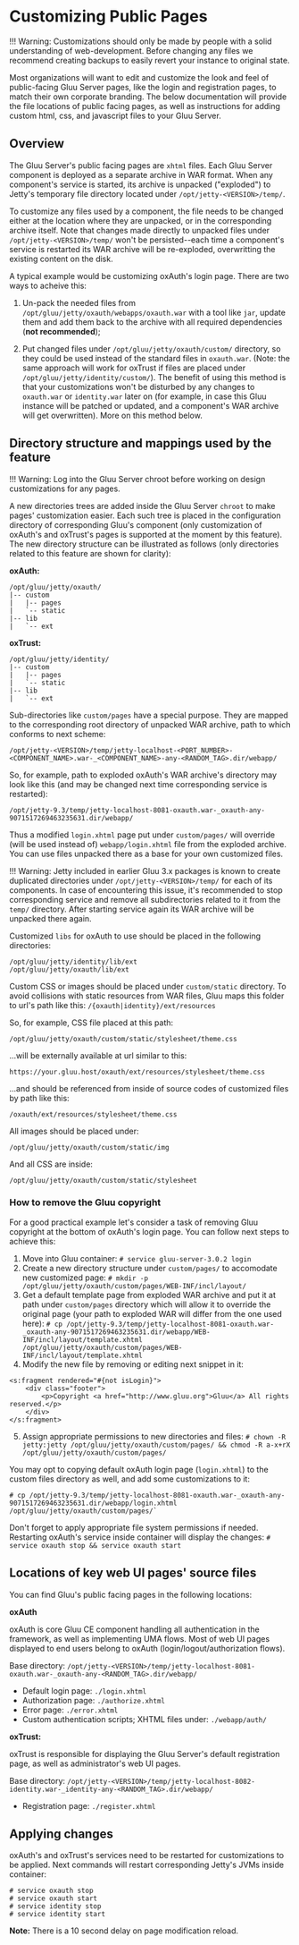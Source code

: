 # Customizing Public Pages

!!! Warning: 
    Customizations should only be made by people with a solid understanding of web-development.
    Before changing any files we recommend creating backups to easily revert your instance to original state.

Most organizations will want to edit and customize the look and feel of public-facing Gluu Server pages, 
like the login and registration pages, to match their own corporate branding. 
The below documentation will provide the file locations of public facing pages, 
as well as instructions for adding custom html, css, and javascript files to your Gluu Server. 

## Overview

The Gluu Server's public facing pages are `xhtml` files. Each Gluu Server component is deployed as a separate archive in WAR format. When any component's service is started, its archive is unpacked ("exploded") to Jetty's temporary file directory located under `/opt/jetty-<VERSION>/temp/`. 

To customize any files used by a component, the file needs to be changed either at the location where they are unpacked, or in the corresponding archive itself. Note that changes made directly to unpacked files under `/opt/jetty-<VERSION>/temp/` won't be persisted--each time a component's service is restarted its WAR archive will be re-exploded, overwritting the existing content on the disk.

A typical example would be customizing oxAuth's login page. There are two ways to acheive this:

1. Un-pack the needed files from `/opt/gluu/jetty/oxauth/webapps/oxauth.war` with a tool like `jar`, update them and add them back to the archive with all required dependencies (**not recommended**);

2. Put changed files under `/opt/gluu/jetty/oxauth/custom/` directory, so they could be used instead of the standard files in `oxauth.war`. (Note: the same approach will work for oxTrust if files are placed under `/opt/gluu/jetty/identity/custom/`). The benefit of using this method is that your customizations won't be disturbed by any changes to `oxauth.war` or `identity.war` later on (for example, in case this Gluu instance will be patched or updated, and a component's WAR archive will get overwritten). More on this method below. 

## Directory structure and mappings used by the feature

!!! Warning:
        Log into the Gluu Server chroot before working on design customizations for any pages.

A new directories trees are added inside the Gluu Server `chroot` to make pages' customization easier. 
Each such tree is placed in the configuration directory of corresponding Gluu's component (only 
customization of oxAuth's and oxTrust's pages is supported at the moment by this feature). 
The new directory structure can be illustrated as follows (only directories related to this feature are shown for clarity):

**oxAuth:**

```
/opt/gluu/jetty/oxauth/
|-- custom
|   |-- pages
|   `-- static
|-- lib
|   `-- ext
```

**oxTrust:**

```
/opt/gluu/jetty/identity/
|-- custom
|   |-- pages
|   `-- static
|-- lib
|   `-- ext
```

Sub-directories like `custom/pages` have a special purpose. They are mapped to the 
corresponding root directory of unpacked WAR archive, path to which conforms to next 
scheme:
```
/opt/jetty-<VERSION>/temp/jetty-localhost-<PORT_NUMBER>-<COMPONENT_NAME>.war-_<COMPONENT_NAME>-any-<RANDOM_TAG>.dir/webapp/
```
So, for example, path to exploded oxAuth's WAR archive's directory may look like this 
(and may be changed next time corresponding service is restarted):
```
/opt/jetty-9.3/temp/jetty-localhost-8081-oxauth.war-_oxauth-any-9071517269463235631.dir/webapp/
```
Thus a modified `login.xhtml` page put under `custom/pages/` will override (will be used instead of) 
`webapp/login.xhtml` file from the exploded archive. You can use files unpacked there 
as a base for your own customized files.

!!! Warning: 
    Jetty included in earlier Gluu 3.x packages is known to create duplicated 
    directories under `/opt/jetty-<VERSION>/temp/` for each of its components. 
    In case of encountering this issue, it's recommended to stop corresponding 
    service and remove all subdirectories related to it from the `temp/` 
    directory. After starting service again its WAR archive will be unpacked there again.

Customized `libs` for oxAuth to use should be placed in the following directories:
```
/opt/gluu/jetty/identity/lib/ext
/opt/gluu/jetty/oxauth/lib/ext
```

Custom CSS or images should be placed under `custom/static` directory. To avoid 
collisions with static resources from WAR files, Gluu maps this folder 
to url's path like this: `/{oxauth|identity}/ext/resources`

So, for example, CSS file placed at this path:
```
/opt/gluu/jetty/oxauth/custom/static/stylesheet/theme.css
```
...will be externally available at url similar to this:
```
https://your.gluu.host/oxauth/ext/resources/stylesheet/theme.css
```
...and should be referenced from inside of source codes of customized files by path like this:
```
/oxauth/ext/resources/stylesheet/theme.css
```

All images should be placed under: 

`/opt/gluu/jetty/oxauth/custom/static/img`

And all CSS are inside:

`/opt/gluu/jetty/oxauth/custom/static/stylesheet`

### How to remove the Gluu copyright 

For a good practical example let's consider a task of removing Gluu copyright 
at the bottom of oxAuth's login page. You can follow next steps to achieve this:

1. Move into Gluu container: `# service gluu-server-3.0.2 login`
2. Create a new directory structure under `custom/pages/` to accomodate new customized page: `# mkdir -p /opt/gluu/jetty/oxauth/custom/pages/WEB-INF/incl/layout/`
3. Get a default template page from exploded WAR archive and put it at path under `custom/pages` directory which will allow it to override the original page (your path to exploded WAR will differ from the one used here): `# cp /opt/jetty-9.3/temp/jetty-localhost-8081-oxauth.war-_oxauth-any-9071517269463235631.dir/webapp/WEB-INF/incl/layout/template.xhtml /opt/gluu/jetty/oxauth/custom/pages/WEB-INF/incl/layout/template.xhtml`
4. Modify the new file by removing or editing next snippet in it:
```
<s:fragment rendered="#{not isLogin}">
    <div class="footer">
        <p>Copyright <a href="http://www.gluu.org">Gluu</a> All rights reserved.</p>
    </div>
</s:fragment>
```
5. Assign appropriate permissions to new directories and files: `# chown -R jetty:jetty /opt/gluu/jetty/oxauth/custom/pages/ && chmod -R a-x+rX /opt/gluu/jetty/oxauth/custom/pages/`


You may opt to copying default oxAuth login page (`login.xhtml`) to the custom files 
directory as well, and add some customizations to it:

```
# cp /opt/jetty-9.3/temp/jetty-localhost-8081-oxauth.war-_oxauth-any-9071517269463235631.dir/webapp/login.xhtml /opt/gluu/jetty/oxauth/custom/pages/`
```

Don't forget to apply appropriate file system permissions if needed.
Restarting oxAuth's service inside container will display the changes: `# service oxauth stop && service oxauth start`

## Locations of key web UI pages' source files

You can find Gluu's public facing pages in the following locations: 

**oxAuth**

oxAuth is core Gluu CE component handling all authentication in the framework, 
as well as implementing UMA flows. Most of web UI pages displayed to end users 
belong to oxAuth (login/logout/authorization flows).

Base directory:
`/opt/jetty-<VERSION>/temp/jetty-localhost-8081-oxauth.war-_oxauth-any-<RANDOM_TAG>.dir/webapp/`

- Default login page:
    `./login.xhtml`
- Authorization page:
    `./authorize.xhtml`
- Error page:
    `./error.xhtml`
- Custom authentication scripts; XHTML files under:
    `./webapp/auth/`

**oxTrust:**

oxTrust is responsible for displaying the Gluu Server's default registration page, as well as administrator's web UI pages. 

Base directory:
`/opt/jetty-<VERSION>/temp/jetty-localhost-8082-identity.war-_identity-any-<RANDOM_TAG>.dir/webapp/`

- Registration page:
    `./register.xhtml`

## Applying changes

oxAuth's and oxTrust's services need to be restarted for customizations to be applied. 
Next commands will restart corresponding Jetty's JVMs inside container:

```
# service oxauth stop
# service oxauth start
# service identity stop
# service identity start
```

**Note:** There is a 10 second delay on page modification reload.
